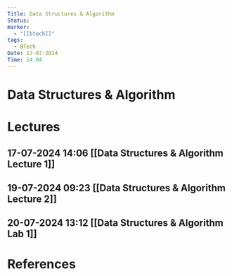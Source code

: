 ```yaml
---
Title: Data Structures & Algorithm
Status: 
marker:
  - "[[btech]]"
tags:
  - BTech
Date: 17-07-2024
Time: 14:04
---
```

# Data Structures & Algorithm

# Lectures

## 17-07-2024 14:06 [[Data Structures & Algorithm Lecture 1]]
## 19-07-2024 09:23 [[Data Structures & Algorithm Lecture 2]]
## 20-07-2024 13:12 [[Data Structures & Algorithm Lab 1]]

# References
